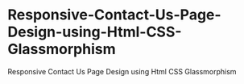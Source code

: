 # Responsive-Contact-Us-Page-Design-using-Html-CSS-Glassmorphism
Responsive Contact Us Page Design using Html CSS Glassmorphism
